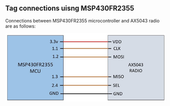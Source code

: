 ## Tag connections uisng MSP430FR2355

Connections between MSP430FR2355 microcontroller and AX5043 radio are as follows:

<img src="AX5043_MSP430_Connections.jpg">


